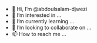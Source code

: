 - 👋 Hi, I’m @abdoulsalam-djwezi
- 👀 I’m interested in ...
- 🌱 I’m currently learning ...
- 💞️ I’m looking to collaborate on ...
- 📫 How to reach me ...

<!---
abdoulsalam-djwezi/abdoulsalam-djwezi is a ✨ special ✨ repository because its `README.md` (this file) appears on your GitHub profile.
You can click the Preview link to take a look at your changes.
--->
